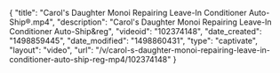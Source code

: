 {
    "title": "Carol's Daughter Monoi Repairing Leave-In Conditioner Auto-Ship&reg;.mp4",
    "description": "Carol's Daughter Monoi Repairing Leave-In Conditioner Auto-Ship&reg",
    "videoid": "102374148",
    "date_created": "1498859445",
    "date_modified": "1498860431",
    "type": "captivate",
    "layout": "video",
    "url": "\/v\/carol-s-daughter-monoi-repairing-leave-in-conditioner-auto-ship-reg-mp4\/102374148"
}